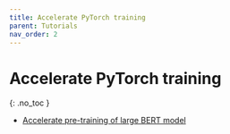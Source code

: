 ```yaml
---
title: Accelerate PyTorch training
parent: Tutorials
nav_order: 2
---
```

# Accelerate PyTorch training
{: .no_toc }


* [Accelerate pre-training of large BERT model](https://github.com/microsoft/onnxruntime-training-examples/tree/master/nvidia-bert)